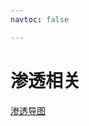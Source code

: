 ```yaml
---
navtoc: false

---
```


# 渗透相关

[渗透导图](https://orange-cyberdefense.github.io/ocd-mindmaps/img/pentest_ad_dark_2022_11.svg)
